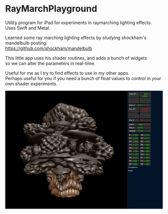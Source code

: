 # RayMarchPlayground
Utility program for iPad for experiments in raymarching lighting effects. Uses Swift and Metal.

Learned some ray marching lighting effects by studying shockham's mandelbulb posting: \
https://github.com/shockham/mandelbulb

This little app uses his shader routines, and adds a bunch of widgets \
so we can alter the parameters in real-time.

Useful for me as I try to find effects to use in my other apps. \
Perhaps useful for you if you need a bunch of float values to control in your own shader experiments.

![Screenshot](screenshot.png)

